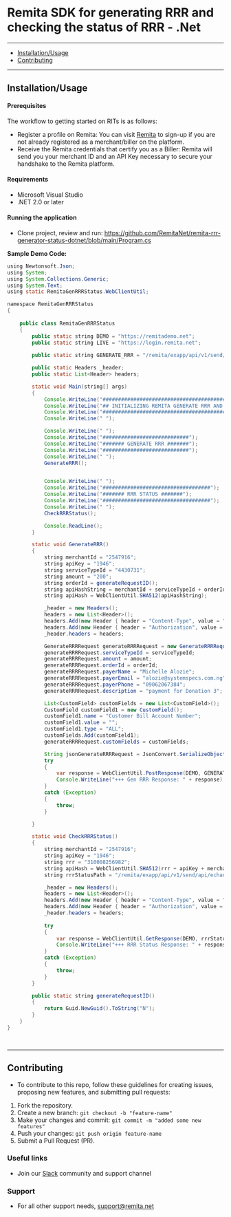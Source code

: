 # Remita SDK for generating RRR and checking the status of RRR - .Net

---
- [Installation/Usage](#Installation/Usage)
- [Contributing](#Contributing)

---

## Installation/Usage
#### Prerequisites
The workflow to getting started on RITs is as follows:

*  Register a profile on Remita: You can visit [Remita](https://login.remita.net) to sign-up if you are not already registered as a merchant/biller on the platform.
*  Receive the Remita credentials that certify you as a Biller: Remita will send you your merchant ID and an API Key necessary to secure your handshake to the Remita platform.
#### Requirements
*  Microsoft Visual Studio 
* .NET 2.0 or later

#### Running the application
*  Clone project, review and run:
   https://github.com/RemitaNet/remita-rrr-generator-status-dotnet/blob/main/Program.cs

**Sample Demo Code:**
```java
using Newtonsoft.Json;
using System;
using System.Collections.Generic;
using System.Text;
using static RemitaGenRRRStatus.WebClientUtil;

namespace RemitaGenRRRStatus
{
 
    public class RemitaGenRRRStatus
    {
        public static string DEMO = "https://remitademo.net";
        public static string LIVE = "https://login.remita.net";
       
        public static string GENERATE_RRR = "/remita/exapp/api/v1/send/api/echannelsvc/merchant/api/paymentinit";

        public static Headers _header;
        public static List<Header> headers;

        static void Main(string[] args)
        {
            Console.WriteLine("#########################################################");
            Console.WriteLine("## INITIALIZING REMITA GENERATE RRR AND STATUS API ##");
            Console.WriteLine("#########################################################");
            Console.WriteLine(" ");

            Console.WriteLine(" ");
            Console.WriteLine("############################");
            Console.WriteLine("####### GENERATE RRR #######");
            Console.WriteLine("############################");
            Console.WriteLine(" ");
            GenerateRRR();


            Console.WriteLine(" ");
            Console.WriteLine("###################################");
            Console.WriteLine("####### RRR STATUS #######");
            Console.WriteLine("###################################");
            Console.WriteLine(" ");
            CheckRRRStatus();

            Console.ReadLine();
        }

        static void GenerateRRR()
        {
            string merchantId = "2547916";
            string apiKey = "1946";
            string serviceTypeId = "4430731";
            string amount = "200";
            string orderId = generateRequestID();
            string apiHashString = merchantId + serviceTypeId + orderId + amount + apiKey;
            string apiHash = WebClientUtil.SHA512(apiHashString);

            _header = new Headers();
            headers = new List<Header>();
            headers.Add(new Header { header = "Content-Type", value = "application/json" });
            headers.Add(new Header { header = "Authorization", value = "remitaConsumerKey=" + merchantId + ",remitaConsumerToken=" + apiHash });
            _header.headers = headers;

            GenerateRRRRequest generateRRRRequest = new GenerateRRRRequest();
            generateRRRRequest.serviceTypeId = serviceTypeId;
            generateRRRRequest.amount = amount;
            generateRRRRequest.orderId = orderId;
            generateRRRRequest.payerName = "Michelle Alozie";
            generateRRRRequest.payerEmail = "alozie@systemspecs.com.ng";
            generateRRRRequest.payerPhone = "09062067384";
            generateRRRRequest.description = "payment for Donation 3";

            List<CustomField> customFields = new List<CustomField>();
            CustomField customField1 = new CustomField();
            customField1.name = "Customer Bill Account Number";
            customField1.value = "";
            customField1.type = "ALL";
            customFields.Add(customField1);
            generateRRRRequest.customFields = customFields;

            String jsonGenerateRRRRequest = JsonConvert.SerializeObject(generateRRRRequest);
            try
            {
                var response = WebClientUtil.PostResponse(DEMO, GENERATE_RRR, jsonGenerateRRRRequest, _header);
                Console.WriteLine("+++ Gen RRR Response: " + response);
            }
            catch (Exception)
            {
                throw;
            }

        }

        static void CheckRRRStatus()
        {
            string merchantId = "2547916";
            string apiKey = "1946";
            string rrr = "310008256982";
            string apiHash = WebClientUtil.SHA512(rrr + apiKey + merchantId);
            string rrrStatusPath = "/remita/exapp/api/v1/send/api/echannelsvc/" + merchantId + "/" + rrr + "/" + apiHash + "/status.reg";

            _header = new Headers();
            headers = new List<Header>();
            headers.Add(new Header { header = "Content-Type", value = "application/json" });
            headers.Add(new Header { header = "Authorization", value = "remitaConsumerKey="+ merchantId +",remitaConsumerToken="+ apiHash});
            _header.headers = headers;
            
            try
            {
                var response = WebClientUtil.GetResponse(DEMO, rrrStatusPath, _header);
                Console.WriteLine("+++ RRR Status Response: " + response);
            }
            catch (Exception)
            {
                throw;
            }
        }

        public static string generateRequestID()
        {
            return Guid.NewGuid().ToString("N");
        }
    }
}

	
```
---
## Contributing
- To contribute to this repo, follow these guidelines for creating issues, proposing new features, and submitting pull requests:

1. Fork the repository.
2. Create a new branch: `git checkout -b "feature-name"`
3. Make your changes and commit: `git commit -m "added some new features"`
4. Push your changes: `git push origin feature-name`
5. Submit a Pull Request (PR).

### Useful links
* Join our [Slack](http://bit.ly/RemitaDevSlack) community and support channel 
    
### Support
- For all other support needs, support@remita.net
